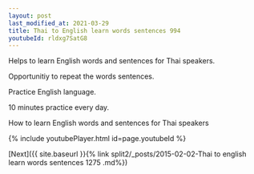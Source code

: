 ```yaml
---
layout: post
last_modified_at: 2021-03-29
title: Thai to English learn words sentences 994 
youtubeId: rldxg7SatG8
---
```

 
 
Helps to learn English words and sentences for Thai speakers.

Opportunitiy to repeat the words sentences. 

Practice English language. 
 
10 minutes practice every day. 
 
How to learn English words and sentences for Thai speakers 
 
{% include youtubePlayer.html id=page.youtubeId %}
 
 
[Next]({{ site.baseurl }}{% link  split2/_posts/2015-02-02-Thai to english learn words sentences 1275 .md%})
 
